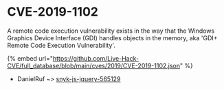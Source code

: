 # CVE-2019-1102

A remote code execution vulnerability exists in the way that the Windows Graphics Device Interface (GDI) handles objects in the memory, aka 'GDI+ Remote Code Execution Vulnerability'.

{% embed url="https://github.com/Live-Hack-CVE/full_database/blob/main/cves/2019/CVE-2019-1102.json" %}


* DanielRuf ~> [snyk-js-jquery-565129](https://www.alice-snow.ru/2019/database/cve-2019-1102/snyk-js-jquery-565129-danielruf)
